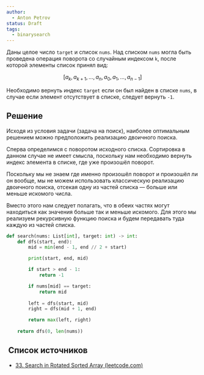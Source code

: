 ```yaml
---
author:
  - Anton Petrov
status: Draft
tags:
  - binarysearch
---
```

Даны целое число `target` и список `nums`. Над списком `nums` могла быть проведена операция поворота со случайным индексом `k`, после которой элементы список принял вид:

$$
[a_{k}, a_{k + 1} , ... , a_{n}, a_{0}, a_{1}, ... , a_{n - 1} ]
$$

Необходимо вернуть индекс `target` если он был найден в списке `nums`, в случае если элемент отсутствует в списке, следует вернуть `-1`.

## Решение

Исходя из условия задачи (задача на поиск), наиболее оптимальным решением можно предположить реализацию двоичного поиска.

Сперва определимся с поворотом исходного списка. Сортировка в данном случае не имеет смысла, поскольку нам необходимо вернуть индекс элемента в списке, где уже произошёл поворот.

Поскольку мы не знаем где именно произошёл поворот и произошёл ли он вообще, мы не можем использовать классическую реализацию двоичного поиска, отсекая одну из частей списка — больше или меньше искомого числа. 

Вместо этого нам следует полагать, что в обеих частях могут находиться как значения больше так и меньше искомого. Для этого мы реализуем рекурсивную функцию поиска и будем передавать туда каждую из частей списка.

```Python
def search(nums: List[int], target: int) -> int:
	def dfs(start, end):
		mid = min(end - 1, end // 2 + start)

		print(start, end, mid)

		if start > end - 1:
			return -1

		if nums[mid] == target:
			return mid
		
		left = dfs(start, mid)
		right = dfs(mid + 1, end)

		return max(left, right)
	
	return dfs(0, len(nums))
```
##  Список источников

- [33. Search in Rotated Sorted Array (leetcode.com)](https://leetcode.com/problems/search-in-rotated-sorted-array/)